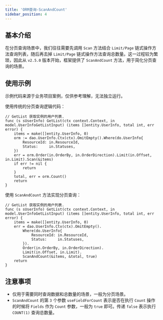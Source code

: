 ```yaml
---
title: 'ORM查询-ScanAndCount'
sidebar_position: 4
---
```


## 基本介绍

在分页查询场景中，我们往往需要先调用 `Scan` 方法结合 `Limit/Page` 链式操作方法查询列表，随后再去掉 `Limit/Page` 链式操作方法查询总数量。这一过程较为繁琐，因此从 `v2.5.0` 版本开始，框架提供了 `ScanAndCount` 方法，用于简化分页查询的场景。

## 使用示例

示例代码来源于业务项目案例，仅供参考理解，无法独立运行。

使用传统的分页查询逻辑代码：

```
// GetList 获取实例的用户列表.
func (s sUserInfo) GetList(ctx context.Context, in model.UserInfoGetListInput) (items []entity.UserInfo, total int, err error) {
	items = make([]entity.UserInfo, 0)
	orm := dao.UserInfo.Ctx(ctx).OmitEmpty().Where(do.UserInfo{
		ResourceId: in.ResourceId,
		Status:     in.Statuses,
	})
	err = orm.Order(in.OrderBy, in.OrderDirection).Limit(in.Offset, in.Limit).Scan(&items)
	if err != nil {
		return
	}
	total, err = orm.Count()
	return
}
```

使用 `ScanAndCount` 方法实现分页查询：

```
// GetList 获取实例的用户列表.
func (s sUserInfo) GetList(ctx context.Context, in model.UserInfoGetListInput) (items []entity.UserInfo, total int, err error) {
	items = make([]entity.UserInfo, 0)
	err = dao.UserInfo.Ctx(ctx).OmitEmpty().
		Where(do.UserInfo{
			ResourceId: in.ResourceId,
			Status:     in.Statuses,
		}).
		Order(in.OrderBy, in.OrderDirection).
		Limit(in.Offset, in.Limit).
		ScanAndCount(&items, &total, true)
	return
}
```

## 注意事项

- 仅用于需要同时查询数据和总数量的场景，一般为分页场景。
- `ScanAndCount` 的第 `3` 个参数 `useFieldForCount` 表示是否在执行 `Count` 操作的时候将 `Fields` 作为 `Count` 参数，一般为 `true` 即可。传递 `false` 表示执行 `COUNT(1)` 查询总数量。